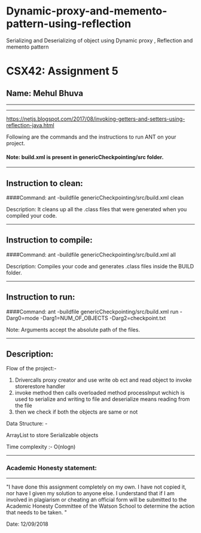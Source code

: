 # Dynamic-proxy-and-memento-pattern-using-reflection
Serializing and Deserializing of object using Dynamic proxy , Reflection and memento pattern
# CSX42: Assignment 5
## Name: Mehul Bhuva

-----------------------------------------------------------------------
-----------------------------------------------------------------------
https://netjs.blogspot.com/2017/08/invoking-getters-and-setters-using-reflection-java.html

Following are the commands and the instructions to run ANT on your project.
#### Note: build.xml is present in genericCheckpointing/src folder.

-----------------------------------------------------------------------
## Instruction to clean:

####Command: ant -buildfile genericCheckpointing/src/build.xml clean

Description: It cleans up all the .class files that were generated when you
compiled your code.

-----------------------------------------------------------------------
## Instruction to compile:

####Command: ant -buildfile genericCheckpointing/src/build.xml all

Description: Compiles your code and generates .class files inside the BUILD folder.

-----------------------------------------------------------------------
## Instruction to run:

####Command: ant -buildfile genericCheckpointing/src/build.xml run -Darg0=mode -Darg1=NUM_OF_OBJECTS -Darg2=checkpoint.txt

Note: Arguments accept the absolute path of the files.


-----------------------------------------------------------------------
## Description:

Flow of the project:-

1. Drivercalls proxy creator and use write ob ect and read object to invoke storerestore handler
2. invoke method then calls overloaded method processInput wchich is used to serialize and writing to file and deserialize means reading from the file
3. then we check if both the objects are same or not




Data Structure: -

ArrayList to store Serializable objects


Time complexity :- O(nlogn) 

-----------------------------------------------------------------------
### Academic Honesty statement:
-----------------------------------------------------------------------

"I have done this assignment completely on my own. I have not copied
it, nor have I given my solution to anyone else. I understand that if
I am involved in plagiarism or cheating an official form will be
submitted to the Academic Honesty Committee of the Watson School to
determine the action that needs to be taken. "

Date: 12/09/2018


